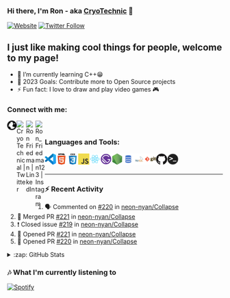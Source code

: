 ### Hi there, I'm Ron - aka [CryoTechnic][website] 👋 

[![Website](https://img.shields.io/website?label=Portfolio@Vercel&style=for-the-badge&url=https%3A%2F%2Fportfolio-web-rho.vercel.app)](https://portfolio-web-rho.vercel.app/)
[![Twitter Follow](https://img.shields.io/twitter/follow/CryoTechnical?color=1DA1F2&logo=twitter&style=for-the-badge)](https://twitter.com/intent/follow?original_referer=https%3A%2F%2Fgithub.com%2FCryoTechnic&screen_name=CryoTechnical)

## I just like making cool things for people, welcome to my page!

- 🌱 I’m currently learning C++😁
- 🥅 2023 Goals: Contribute more to Open Source projects
- ⚡ Fun fact: I love to draw and play video games 🎮

### Connect with me:

[<img align="left" alt="Portfolio@Vercel" width="22px" src="https://raw.githubusercontent.com/iconic/open-iconic/master/svg/globe.svg" />][website]
[<img align="left" alt="CryoTechnical | Twitter" width="22px" src="https://cdn.jsdelivr.net/npm/simple-icons@v3/icons/twitter.svg" />][twitter]
[<img align="left" alt="Ron Friedman | LinkedIn" width="22px" src="https://cdn.jsdelivr.net/npm/simple-icons@v3/icons/linkedin.svg" />][linkedin]
[<img align="left" alt="Ron_Friedman123 | Instagram" width="22px" src="https://cdn.jsdelivr.net/npm/simple-icons@v3/icons/instagram.svg" />][instagram]

<br />

### Languages and Tools:

<img align="left" alt="Visual Studio Code" width="26px" src="https://raw.githubusercontent.com/github/explore/80688e429a7d4ef2fca1e82350fe8e3517d3494d/topics/visual-studio-code/visual-studio-code.png" />
<img align="left" alt="HTML5" width="26px" src="https://raw.githubusercontent.com/github/explore/80688e429a7d4ef2fca1e82350fe8e3517d3494d/topics/html/html.png" />
<img align="left" alt="CSS3" width="26px" src="https://raw.githubusercontent.com/github/explore/80688e429a7d4ef2fca1e82350fe8e3517d3494d/topics/css/css.png" />
<img align="left" alt="JavaScript" width="26px" src="https://raw.githubusercontent.com/github/explore/80688e429a7d4ef2fca1e82350fe8e3517d3494d/topics/javascript/javascript.png" />
<img align="left" alt="React" width="26px" src="https://raw.githubusercontent.com/github/explore/80688e429a7d4ef2fca1e82350fe8e3517d3494d/topics/react/react.png" />
<img align="left" alt="Gatsby" width="26px" src="https://raw.githubusercontent.com/github/explore/e94815998e4e0713912fed477a1f346ec04c3da2/topics/gatsby/gatsby.png" />
<img align="left" alt="Node.js" width="26px" src="https://raw.githubusercontent.com/github/explore/80688e429a7d4ef2fca1e82350fe8e3517d3494d/topics/nodejs/nodejs.png" />
<img align="left" alt="SQL" width="26px" src="https://raw.githubusercontent.com/github/explore/80688e429a7d4ef2fca1e82350fe8e3517d3494d/topics/sql/sql.png" />
<img align="left" alt="MySQL" width="26px" src="https://raw.githubusercontent.com/github/explore/80688e429a7d4ef2fca1e82350fe8e3517d3494d/topics/mysql/mysql.png" />
<img align="left" alt="Git" width="26px" src="https://raw.githubusercontent.com/github/explore/80688e429a7d4ef2fca1e82350fe8e3517d3494d/topics/git/git.png" />
<img align="left" alt="GitHub" width="26px" src="https://raw.githubusercontent.com/github/explore/78df643247d429f6cc873026c0622819ad797942/topics/github/github.png" />
<img align="left" alt="Terminal" width="26px" src="https://raw.githubusercontent.com/github/explore/80688e429a7d4ef2fca1e82350fe8e3517d3494d/topics/terminal/terminal.png" />

<br />
<br />

---
### :zap: Recent Activity
  
<!--START_SECTION:activity-->
1. 🗣 Commented on [#220](https://github.com/neon-nyan/Collapse/issues/220) in [neon-nyan/Collapse](https://github.com/neon-nyan/Collapse)
2. 🎉 Merged PR [#221](https://github.com/neon-nyan/Collapse/pull/221) in [neon-nyan/Collapse](https://github.com/neon-nyan/Collapse)
3. ❗️ Closed issue [#219](https://github.com/neon-nyan/Collapse/issues/219) in [neon-nyan/Collapse](https://github.com/neon-nyan/Collapse)
4. 💪 Opened PR [#221](https://github.com/neon-nyan/Collapse/pull/221) in [neon-nyan/Collapse](https://github.com/neon-nyan/Collapse)
5. 💪 Opened PR [#220](https://github.com/neon-nyan/Collapse/pull/220) in [neon-nyan/Collapse](https://github.com/neon-nyan/Collapse)
<!--END_SECTION:activity-->


<details>
  <summary>:zap: GitHub Stats</summary>

  <img align="left" alt="CryoTechnic's GitHub Stats" src="https://github-readme-stats-cryotechnic.vercel.app/api?username=CryoTechnic&theme=tokyonight&show_icons=true&hide_border=true" />

</details>


### 🎶 What I'm currently listening to 
[![Spotify](https://novatorem-cryotechnic.vercel.app/api/spotify)](https://open.spotify.com/user/mrgamingt00lman)



[website]: https://portfolio-web-rho.vercel.app/
[twitter]: https://twitter.com/CryoTechnical
[instagram]: https://www.instagram.com/ron_friedman123/
[linkedin]: https://www.linkedin.com/in/ron-friedman123123/
